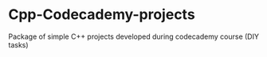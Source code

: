 # Cpp-Codecademy-projects
Package of simple C++ projects developed during codecademy course (DIY tasks)
